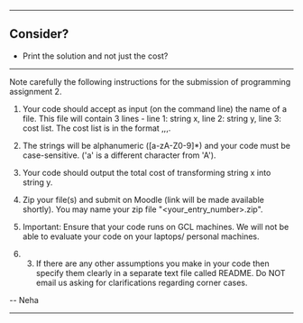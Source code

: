
---

## Consider?

* Print the solution and not just the cost?

---


Note carefully the following instructions for the submission of programming assignment 2.

1. Your code should accept as input (on the command line) the name of a file. This file will contain 3 lines - line 1: string x, line 2: string y, line 3: cost list. The cost list is in the format <copy>,<insert>,<replace>,<delete>.

2. The strings will be alphanumeric ([a-zA-Z0-9]*) and your code must be case-sensitive. ('a' is a different character from 'A').

3. Your code should output the total cost of transforming string x into string y.

4. Zip your file(s) and submit on Moodle (link will be made available shortly). You may name your zip file "<your_entry_number>.zip".

5. Important: Ensure that your code runs on GCL machines. We will not be able to evaluate your code on your laptops/ personal machines.

6. 3. If there are any other assumptions you make in your code then specify them clearly in a separate text file called README. Do NOT email us asking for clarifications regarding corner cases.

-- 
Neha

---
